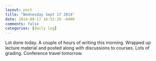 ```yaml
---
layout: post
title: "Wednesday Sept 17 2014"
date: 2014-09-17 16:52:29 -0400
comments: false
categories: [daily log]
---
```


Lot done today. A couple of hours of writing this morning. Wrapped up lecture
material and posted along with discussions to courses. Lots of grading.
Conference travel tomorrow.
